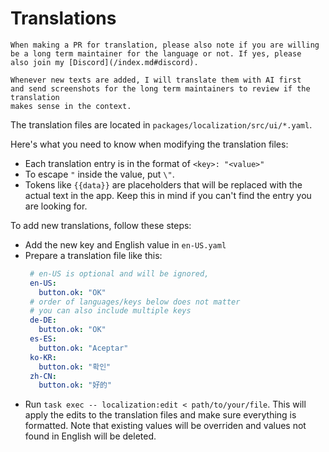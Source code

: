 # Translations

```admonish info
When making a PR for translation, please also note if you are willing
be a long term maintainer for the language or not. If yes, please
also join my [Discord](/index.md#discord).

Whenever new texts are added, I will translate them with AI first
and send screenshots for the long term maintainers to review if the translation
makes sense in the context.
```

The translation files are located in `packages/localization/src/ui/*.yaml`.

Here's what you need to know when modifying the translation files:
- Each translation entry is in the format of `<key>: "<value>"`
- To escape `"` inside the value, put `\"`.
- Tokens like `{{data}}` are placeholders that will be replaced
  with the actual text in the app. Keep this in mind if you can't find the entry
  you are looking for.

To add new translations, follow these steps:
- Add the new key and English value in `en-US.yaml`
- Prepare a translation file like this:
   ```yaml
    # en-US is optional and will be ignored, 
    en-US: 
      button.ok: "OK"
    # order of languages/keys below does not matter
    # you can also include multiple keys
    de-DE:
      button.ok: "OK"
    es-ES:
      button.ok: "Aceptar"
    ko-KR:
      button.ok: "확인"
    zh-CN:
      button.ok: "好的"
    ```
- Run `task exec -- localization:edit < path/to/your/file`. This will apply
  the edits to the translation files and make sure everything is formatted.
  Note that existing values will be overriden and values not found in English
  will be deleted.


   
